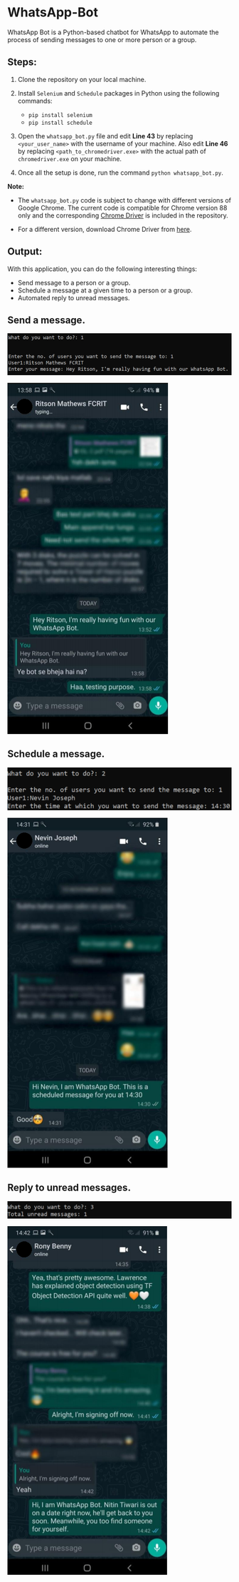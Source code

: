 # WhatsApp-Bot
WhatsApp Bot is a Python-based chatbot for WhatsApp to automate the process of sending messages to one or more person or a group.

## Steps:

1. Clone the repository on your local machine.

2. Install `Selenium` and `Schedule` packages in Python using the following commands:
   - `pip install selenium`
   - `pip install schedule`
   
3. Open the `whatsapp_bot.py` file and edit **Line 43** by replacing `<your_user_name>` with the username of your machine. Also edit **Line 46** by replacing `<path_to_chromedriver.exe>` with the actual path of `chromedriver.exe` on your machine.

4. Once all the setup is done, run the command `python whatsapp_bot.py`.


**Note:** 
- The `whatsapp_bot.py` code is subject to change with different versions of Google Chrome. The current code is compatible for Chrome version 88 only and the corresponding [Chrome Driver](https://github.com/NSTiwari/WhatsApp-Bot/blob/main/chromedriver.exe) is included in the repository.

- For a different version, download Chrome Driver from [here](https://chromedriver.chromium.org/downloads).

## Output:

With this application, you can do the following interesting things:
- Send message to a person or a group.
- Schedule a message at a given time to a person or a group.
- Automated reply to unread messages.

## Send a message.

![GitHub Logo](/screenshots/cmd_send_message.png)

![GitHub Logo](/screenshots/send_message.png)


## Schedule a message.

![GitHub Logo](/screenshots/cmd_schedule_message.png)

![GitHub Logo](/screenshots/schedule_message.png)


## Reply to unread messages.

![GitHub Logo](/screenshots/cmd_reply_unread_message.png)

![GitHub Logo](/screenshots/reply_unread_message.png)

